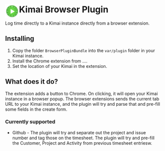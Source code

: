 # <img src="chrome_ext/public/icons/icon_48.png" width="45" align="left"> Kimai Browser Plugin

Log time directly to a Kimai instance directly from a browser extension.

## Installing

 1. Copy the folder `BrowserPluginBundle` into the `var/plugin` folder in your Kimai instance.
 1. Install the Chrome extension from ....
 1. Set the location of your Kimai in the extension.

## What does it do?

The extension adds a button to Chrome. On clicking, it will open your Kimai instance in a browser popup.  The browser extensions sends the current tab URL to your Kimai instance, and the plugin will try and parse that and pre-fill some fields in the create form.

### Currently supported

 * Github - The plugin will try and separate out the project and issue number and tag those on the timesheet. The plugin will try and pre-fill the Customer, Project and Activity from previous timesheet entriesw.
